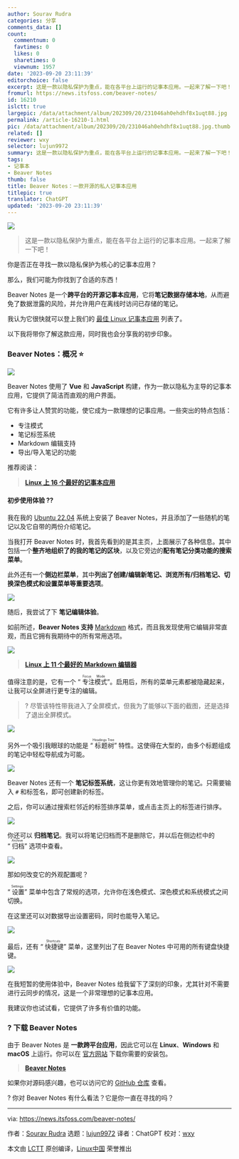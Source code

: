 ```yaml
---
author: Sourav Rudra
categories: 分享
comments_data: []
count:
  commentnum: 0
  favtimes: 0
  likes: 0
  sharetimes: 0
  viewnum: 1957
date: '2023-09-20 23:11:39'
editorchoice: false
excerpt: 这是一款以隐私保护为重点，能在各平台上运行的记事本应用。一起来了解一下吧！
fromurl: https://news.itsfoss.com/beaver-notes/
id: 16210
islctt: true
largepic: /data/attachment/album/202309/20/231046ah0ehdhf8x1uqt88.jpg
permalink: /article-16210-1.html
pic: /data/attachment/album/202309/20/231046ah0ehdhf8x1uqt88.jpg.thumb.jpg
related: []
reviewer: wxy
selector: lujun9972
summary: 这是一款以隐私保护为重点，能在各平台上运行的记事本应用。一起来了解一下吧！
tags:
- 记事本
- Beaver Notes
thumb: false
title: Beaver Notes：一款开源的私人记事本应用
titlepic: true
translator: ChatGPT
updated: '2023-09-20 23:11:39'
---
```


![](/data/attachment/album/202309/20/231046ah0ehdhf8x1uqt88.jpg)



> 
> 这是一款以隐私保护为重点，能在各平台上运行的记事本应用。一起来了解一下吧！
> 
> 
> 


你是否正在寻找一款以隐私保护为核心的记事本应用？


那么，我们可能为你找到了合适的东西！


Beaver Notes 是一个**跨平台的开源记事本应用**，它将**笔记数据存储本地**，从而避免了数据泄露的风险，并允许用户在离线时访问已存储的笔记。


我认为它很快就可以登上我们的 [最佳 Linux 记事本应用](https://itsfoss.com/note-taking-apps-linux/) 列表了。


以下我将带你了解这款应用，同时我也会分享我的初步印象。


### Beaver Notes：概况 ⭐


![](/data/attachment/album/202309/20/231140x3zeelfte3ean5nr.jpg)


Beaver Notes 使用了 **Vue** 和 **JavaScript** 构建，作为一款以隐私为主导的记事本应用，它提供了简洁而直观的用户界面。


它有许多让人赞赏的功能，使它成为一款理想的记事应用。一些突出的特点包括：


* 专注模式
* 笔记标签系统
* Markdown 编辑支持
* 导出/导入笔记的功能


推荐阅读：



> 
> **[Linux 上 16 个最好的记事本应用](https://itsfoss.com/note-taking-apps-linux/?ref=news.itsfoss.com)**
> 
> 
> 


#### 初步使用体验 ?‍?


我在我的 [Ubuntu 22.04](https://news.itsfoss.com/ubuntu-22-04-release/) 系统上安装了 Beaver Notes，并且添加了一些随机的笔记以及它自带的两份介绍笔记。


当我打开 Beaver Notes 时，我首先看到的是其主页，上面展示了各种信息。其中包括一个**整齐地组织了的我的笔记的区块**，以及它旁边的**配有笔记分类功能的搜索菜单**。


此外还有一个**侧边栏菜单**，其中**列出了创建/编辑新笔记、浏览所有/归档笔记、切换深色模式和设置菜单等重要选项**。


![](/data/attachment/album/202309/20/231140p7mzgp1iw3dwhatz.jpg)


随后，我尝试了下 **笔记编辑体验**。


如前所述，**Beaver Notes 支持** [Markdown](https://en.wikipedia.org/wiki/Markdown) 格式，而且我发现使用它编辑非常直观，而且它拥有我期待中的所有常用选项。


![](/data/attachment/album/202309/20/231140s4uc6ebyxpxnm4uy.jpg)



> 
> **[Linux 上 11 个最好的 Markdown 编辑器](https://itsfoss.com/best-markdown-editors-linux/)**
> 
> 
> 


值得注意的是，它有一个 “<ruby> 专注模式 <rt>  Focus Mode </rt></ruby>”。启用后，所有的菜单元素都被隐藏起来，让我可以全屏进行更专注的编辑。



> 
> ? 尽管该特性带我进入了全屏模式，但我为了能够以下面的截图，还是选择了退出全屏模式。
> 
> 
> 


![](/data/attachment/album/202309/20/231140jr3vo7nlmngsru73.jpg)


另外一个吸引我眼球的功能是 “<ruby> 标题树 <rt>  Headings Tree </rt></ruby>” 特性。这使得在大型的，由多个标题组成的笔记中轻松导航成为可能。


![](/data/attachment/album/202309/20/231140xsk4nno0zk3okrw9.jpg)


Beaver Notes 还有一个 **笔记标签系统**，这让你更有效地管理你的笔记。只需要输入 `#` 和标签名，即可创建新的标签。


之后，你可以通过搜索栏邻近的标签排序菜单，或点击主页上的标签进行排序。


![](/data/attachment/album/202309/20/231140x3gsk9ykz1ki849i.jpg)


你还可以 **归档笔记**。我可以将笔记归档而不是删除它，并以后在侧边栏中的 “<ruby> 归档 <rt>  Archive </rt></ruby>” 选项中查看。


![](/data/attachment/album/202309/20/231141eq28cgv5xfxg98ng.jpg)


那如何改变它的外观配置呢？


“<ruby> 设置 <rt>  Settings </rt></ruby>” 菜单中包含了常规的选项，允许你在浅色模式、深色模式和系统模式之间切换。


在这里还可以对数据导出设置密码，同时也能导入笔记。


![](/data/attachment/album/202309/20/231141xq5oqcvo34zmoqnu.jpg)


最后，还有 “<ruby> 快捷键 <rt>  Shortcuts </rt></ruby>” 菜单，这里列出了在 Beaver Notes 中可用的所有键盘快捷键。


![](/data/attachment/album/202309/20/231141nqfxfkwrnhkwto4m.jpg)


在我短暂的使用体验中，Beaver Notes 给我留下了深刻的印象，尤其针对不需要进行云同步的情况，这是一个非常理想的记事本应用。


我建议你也试试看，它提供了许多有价值的功能。


### ? 下载 Beaver Notes


由于 Beaver Notes 是 **一款跨平台应用**，因此它可以在 **Linux**、**Windows** 和 **macOS** 上运行。你可以在 [官方网站](https://beavernotes.com/download) 下载你需要的安装包。



> 
> **[Beaver Notes](https://beavernotes.com/download)**
> 
> 
> 


如果你对源码感兴趣，也可以访问它的 [GitHub 仓库](https://github.com/Daniele-rolli/Beaver-Notes) 查看。


? 你对 Beaver Notes 有什么看法？它是你一直在寻找的吗？




---


via: <https://news.itsfoss.com/beaver-notes/>


作者：[Sourav Rudra](https://news.itsfoss.com/author/sourav/) 选题：[lujun9972](https://github.com/lujun9972) 译者：ChatGPT 校对：[wxy](https://github.com/wxy)


本文由 [LCTT](https://github.com/LCTT/TranslateProject) 原创编译，[Linux中国](https://linux.cn/) 荣誉推出